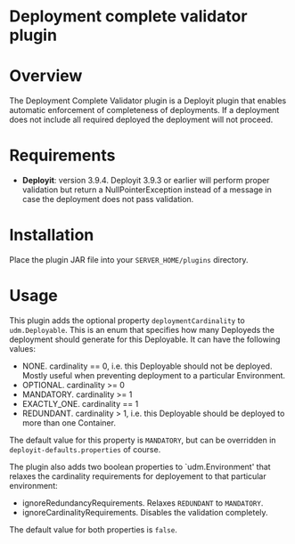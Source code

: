 # Deployment complete validator plugin #

# Overview #

The Deployment Complete Validator plugin is a Deployit plugin that enables automatic enforcement of completeness of deployments. If a deployment does not include
all required deployed the deployment will not proceed.

# Requirements #

* **Deployit**: version 3.9.4. Deployit 3.9.3 or earlier will perform proper validation but return a NullPointerException instead of a message in case the deployment does not pass validation.

# Installation #

Place the plugin JAR file into your `SERVER_HOME/plugins` directory. 

# Usage

This plugin adds the optional property `deploymentCardinality` to `udm.Deployable`. This is an enum that specifies how many Deployeds the deployment should generate for 
this Deployable. It can have the following values:

* NONE. cardinality == 0, i.e. this Deployable should not be deployed. Mostly useful when preventing deployment to a particular Environment.
* OPTIONAL. cardinality >= 0
* MANDATORY. cardinality >= 1
* EXACTLY_ONE. cardinality == 1
* REDUNDANT. cardinality > 1, i.e. this Deployable should be deployed to more than one Container.

The default value for this property is `MANDATORY`, but can be overridden in `deployit-defaults.properties` of course.

The plugin also adds two boolean properties to `udm.Environment' that relaxes the cardinality requirements for deployement to that particular environment:

* ignoreRedundancyRequirements. Relaxes `REDUNDANT` to `MANDATORY`.  
* ignoreCardinalityRequirements. Disables the validation completely.

The default value for both properties is `false`.